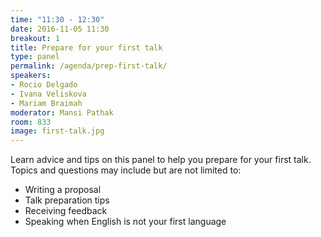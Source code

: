 ```yaml
---
time: "11:30 - 12:30"
date: 2016-11-05 11:30
breakout: 1
title: Prepare for your first talk
type: panel
permalink: /agenda/prep-first-talk/
speakers:
- Rocio Delgado
- Ivana Veliskova
- Mariam Braimah
moderator: Mansi Pathak
room: 833
image: first-talk.jpg
---
```


Learn advice and tips on this panel to help you prepare for your first talk. Topics and questions may include but are not limited to:

* Writing a proposal
* Talk preparation tips
* Receiving feedback
* Speaking when English is not your first language